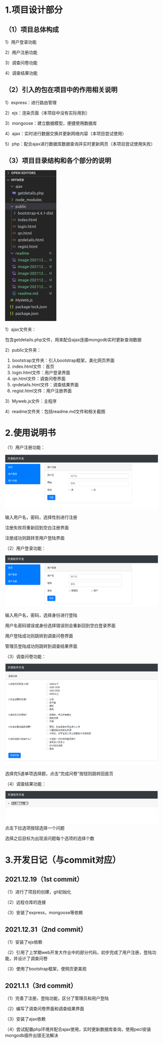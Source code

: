 # 1.项目设计部分

## （1）项目总体构成

1）用户登录功能

2）用户注册功能

3）调查问卷功能

4）调查结果功能

## （2）引入的包在项目中的作用相关说明

1）express：进行路由管理

2）ejs：渲染页面（本项目中没有实际用到）

3）mongoose：建立数据模型，便捷使用数据库

4）ajax：实时进行数据交换并更新网络内容（本项目尝试使用）

5）php：配合ajax进行数据库数据查询并实时更新网页（本项目尝试使用失败）

## （3）项目目录结构和各个部分的说明

![image-20211231084827606](image-20211231084827606.png)

1）ajax文件夹：

包含getdetails.php文件，用来配合ajax连接mongodb实时更新查询数据

2）public文件夹：

1. bootstrap文件夹：引入bootstrap框架，美化网页界面
2. index.html文件：首页
3. login.html文件：用户登录界面
4. qn.html文件：调查问卷界面
5. qndetails.html文件：调查结果界面
6. regist.html文件：用户注册界面

3）Myweb.js文件：主程序

4）readme文件夹：包括readme.md文件和相关截图

# 2.使用说明书

（1）用户注册功能：

![image-20211231082044748](image-20211231082044748.png)

输入用户名，密码，选择性别进行注册

注册失败将重新回到空白注册界面

注册成功则跳转至用户登陆界面

（2）用户登录功能：

![image-20211231082321010](image-20211231082321010.png)

输入用户名，密码，选择身份进行登陆

用户名密码错误或身份选择错误则会重新回到空白登录界面

用户登陆成功则跳转到调查问卷界面

管理员登陆成功则跳转到调查结果界面

（3）调查问卷功能：

![image-20211231082607636](image-20211231082607636.png)

选择完5道单项选择题，点击“完成问卷”按钮则跳转回首页

（4）调查结果功能：

![image-20211231082925462](image-20211231082925462.png)
点击下拉选项按钮选择一个问题

选择之后目标为出现该问题每个选项的选择个数	

# 3.开发日记（与commit对应）

## 2021.12.19（1st commit）

（1）进行了项目的创建，git初始化

（2）远程仓库的连接

（3）安装了express，mongoose等依赖

## 2021.12.31（2nd commit）

（1）安装了ejs依赖

（2）引用了上学期web开发大作业中的部分代码，初步完成了用户注册，登陆功能，并设计了调查问卷

（3）使用了bootstrap框架，使网页更美观

## 2021.1.1（3rd commit）

（1）完善了注册，登陆功能，区分了管理员和用户登陆

（2）编写了调查问卷界面和调查结果界面

（3）安装了ajax依赖

（4）尝试配置php环境并配合ajax使用，实时更新数据库查询，使用pecl安装mongodb插件出错无法解决     